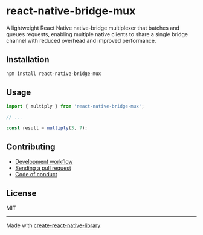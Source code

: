 # react-native-bridge-mux

A lightweight React Native native-bridge multiplexer that batches and queues requests, enabling multiple native clients to share a single bridge channel with reduced overhead and improved performance.

## Installation


```sh
npm install react-native-bridge-mux
```


## Usage


```js
import { multiply } from 'react-native-bridge-mux';

// ...

const result = multiply(3, 7);
```


## Contributing

- [Development workflow](CONTRIBUTING.md#development-workflow)
- [Sending a pull request](CONTRIBUTING.md#sending-a-pull-request)
- [Code of conduct](CODE_OF_CONDUCT.md)

## License

MIT

---

Made with [create-react-native-library](https://github.com/callstack/react-native-builder-bob)
